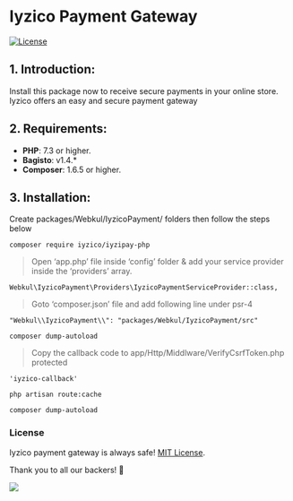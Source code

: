 # Iyzico Payment Gateway
[![License](https://poser.pugx.org/bagisto/bagisto-gdpr/license)](https://github.com/ahmetarsiv/iyzico-payment-gateway/blob/master/LICENSE)

## 1. Introduction:

Install this package now to receive secure payments in your online store. Iyzico offers an easy and secure payment gateway

## 2. Requirements:

* **PHP**: 7.3 or higher.
* **Bagisto**: v1.4.*
* **Composer**: 1.6.5 or higher.

## 3. Installation:

Create packages/Webkul/IyzicoPayment/ folders then follow the steps below
~~~
composer require iyzico/iyzipay-php
~~~

> Open ‘app.php’ file inside ‘config’ folder & add your service provider inside the ‘providers’ array.
~~~
Webkul\IyzicoPayment\Providers\IyzicoPaymentServiceProvider::class,
~~~

> Goto ‘composer.json’ file and add following line under psr-4
~~~
"Webkul\\IyzicoPayment\\": "packages/Webkul/IyzicoPayment/src"
~~~

~~~
composer dump-autoload
~~~

> Copy the callback code to app/Http/Middlware/VerifyCsrfToken.php protected
~~~
'iyzico-callback'
~~~

~~~
php artisan route:cache
~~~

~~~
composer dump-autoload
~~~

### License
Iyzico payment gateway is always safe! [MIT License](https://github.com/Arsivpro/iyzico-payment-gateway/blob/main/LICENSE).

Thank you to all our backers! 🙏

<a href="https://opencollective.com/arsivpro#contributors" target="_blank"><img src="https://opencollective.com/arsivpro/backers.svg?width=890"></a>
